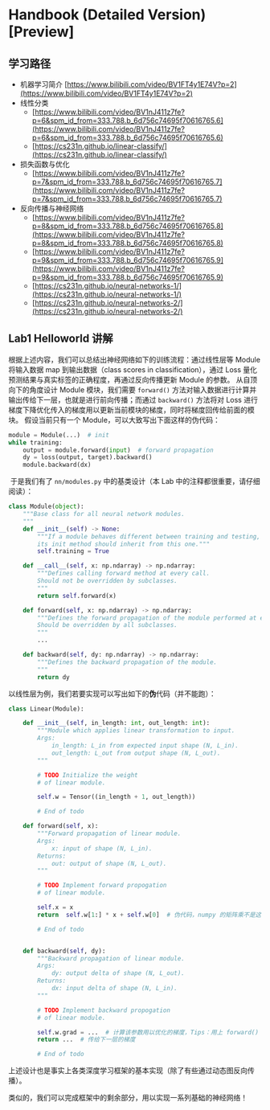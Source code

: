 # Handbook (Detailed Version) **[Preview]**

## 学习路径

- 机器学习简介 [https://www.bilibili.com/video/BV1FT4y1E74V?p=2](https://www.bilibili.com/video/BV1FT4y1E74V?p=2)
- 线性分类
   - [https://www.bilibili.com/video/BV1nJ411z7fe?p=6&spm_id_from=333.788.b_6d756c74695f70616765.6](https://www.bilibili.com/video/BV1nJ411z7fe?p=6&spm_id_from=333.788.b_6d756c74695f70616765.6)
   - [https://cs231n.github.io/linear-classify/](https://cs231n.github.io/linear-classify/)
- 损失函数与优化
   - [https://www.bilibili.com/video/BV1nJ411z7fe?p=7&spm_id_from=333.788.b_6d756c74695f70616765.7](https://www.bilibili.com/video/BV1nJ411z7fe?p=7&spm_id_from=333.788.b_6d756c74695f70616765.7)
- 反向传播与神经网络
   - [https://www.bilibili.com/video/BV1nJ411z7fe?p=8&spm_id_from=333.788.b_6d756c74695f70616765.8](https://www.bilibili.com/video/BV1nJ411z7fe?p=8&spm_id_from=333.788.b_6d756c74695f70616765.8)
   - [https://www.bilibili.com/video/BV1nJ411z7fe?p=9&spm_id_from=333.788.b_6d756c74695f70616765.9](https://www.bilibili.com/video/BV1nJ411z7fe?p=9&spm_id_from=333.788.b_6d756c74695f70616765.9)
   - [https://cs231n.github.io/neural-networks-1/](https://cs231n.github.io/neural-networks-1/)
   - [https://cs231n.github.io/neural-networks-2/](https://cs231n.github.io/neural-networks-2/)

## Lab1 Helloworld 讲解

根据上述内容，我们可以总结出神经网络如下的训练流程：通过线性层等 Module 将输入数据 map 到输出数据（class scores in classification），通过 Loss 量化预测结果与真实标签的正确程度，再通过反向传播更新 Module 的参数。
从自顶向下的角度设计 Module 模块，我们需要 `forward()` 方法对输入数据进行计算并输出传给下一层，也就是进行前向传播；而通过 `backward()` 方法将对 Loss 进行梯度下降优化传入的梯度用以更新当前模块的梯度，同时将梯度回传给前面的模块。
假设当前只有一个 Module，可以大致写出下面这样的伪代码：

```python
module = Module(...)  # init
while training:
    output = module.forward(input)  # forward propagation
    dy = loss(output, target).backward()
    module.backward(dx)
```
​
于是我们有了 `nn/modules.py` 中的基类设计（本 Lab 中的注释都很重要，请仔细阅读）：

```python
class Module(object):
    """Base class for all neural network modules.
    """
    def __init__(self) -> None:
        """If a module behaves different between training and testing,
        its init method should inherit from this one."""
        self.training = True

    def __call__(self, x: np.ndarray) -> np.ndarray:
        """Defines calling forward method at every call.
        Should not be overridden by subclasses.
        """
        return self.forward(x)

    def forward(self, x: np.ndarray) -> np.ndarray:
        """Defines the forward propagation of the module performed at every call.
        Should be overridden by all subclasses.
        """
        ...

    def backward(self, dy: np.ndarray) -> np.ndarray:
        """Defines the backward propagation of the module.
        """
        return dy
```
​
以线性层为例，我们若要实现可以写出如下的**伪**代码（并不能跑）：

```python
class Linear(Module):

    def __init__(self, in_length: int, out_length: int):
        """Module which applies linear transformation to input.
        Args:
            in_length: L_in from expected input shape (N, L_in).
            out_length: L_out from output shape (N, L_out).
        """

        # TODO Initialize the weight
        # of linear module.

        self.w = Tensor((in_length + 1, out_length))

        # End of todo

    def forward(self, x):
        """Forward propagation of linear module.
        Args:
            x: input of shape (N, L_in).
        Returns:
            out: output of shape (N, L_out).
        """

        # TODO Implement forward propogation
        # of linear module.

        self.x = x
        return  self.w[1:] * x + self.w[0]  # 伪代码，numpy 的矩阵乘不是这么使用的

        # End of todo


    def backward(self, dy):
        """Backward propagation of linear module.
        Args:
            dy: output delta of shape (N, L_out).
        Returns:
            dx: input delta of shape (N, L_in).
        """

        # TODO Implement backward propogation
        # of linear module.

        self.w.grad = ...  # 计算该参数用以优化的梯度，Tips：用上 forward() 时保存的 self.x
        return ...  # 传给下一层的梯度

        # End of todo
```

上述设计也是事实上各类深度学习框架的基本实现（除了有些通过动态图反向传播）。

类似的，我们可以完成框架中的剩余部分，用以实现一系列基础的神经网络！
